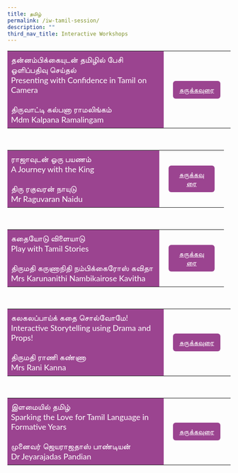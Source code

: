 ```yaml
---
title: தமிழ்
permalink: /iw-tamil-session/
description: ""
third_nav_title: Interactive Workshops
---
```

<style>
    .btn1{
    font-size: 16px;
    font-family:Lato,sans-serif;
    background-color: #9b4490;
    padding: 10px 13px;
    margin: -5px 13px;
    border-radius: 6px;
    width: 60%;
    text-align: center;
    display:block;
    }
     .btn1:hover {
background-color: lightgrey !important;
}
.content a {
margin-bottom:0rem;
text-decoration:none;
}
@media only screen and (max-width: 600px) {
    .btn1 {
      width:74%
    }
}
</style>

<table style="border-collapse: collapse;
  width: 100%;">
  <tbody><tr>
    <td style="border: none; width: 70%;
  text-align: left;padding: 8px;background-color:#9b4490;color:#fff;font-family:Lato,sans-serif;font-size: 18px;">தன்னம்பிக்கையுடன் தமிழில் பேசி ஒளிப்பதிவு செய்தல்<br>Presenting with Confidence in Tamil on Camera <br>
<br>திருவாட்டி கல்பனா ராமலிங்கம்<br>
Mdm Kalpana Ramalingam<br>
</td>
    <td style="border: none;
  text-align: left;padding: 8px;width: 30%;font-family:Lato,sans-serif;">
 <a href="/iw-tl-mdm-kalpana-ramalingam/" class="btn1" style="color:#fff;">சுருக்கவுரை</a>
</td>
    </tr>
</tbody></table>
<br>
<table style="border-collapse: collapse;
  width: 100%;">
  <tbody><tr>
    <td style="border: none; width: 70%;
  text-align: left;padding: 8px;background-color:#9b4490;color:#fff;font-family:Lato,sans-serif;font-size: 18px;">ராஜாவுடன் ஒரு பயணம் <br>A Journey with the King<br><br>திரு ரகுவரன் நாயுடு<br>
Mr Raguvaran Naidu<br>
</td>
    <td style="border: none;
  text-align: left;padding: 8px;width: 30%;font-family:Lato,sans-serif;">
 <a href="/iw-tl-mr-raguvaran-naidu/" class="btn1" style="color:#fff;">சுருக்கவுரை</a>
</td>
    </tr>
</tbody></table>
<br>
<table style="border-collapse: collapse;
  width: 100%;">
  <tbody>
		<tr>
    <td style="border: none; width: 70%;
  text-align: left;padding: 8px;background-color:#9b4490;color:#fff;font-family:Lato,sans-serif;font-size: 18px;">கதையோடு விளையாடு<br>Play with Tamil Stories <br><br>திருமதி கருணாநிதி நம்பிக்கைரோஸ் கவிதா<br>
Mrs Karunanithi Nambikairose Kavitha<br>
</td>
    <td style="border: none;
  text-align: left;padding: 8px;width: 30%;font-family:Lato,sans-serif;">
 <a href="/iw-tl-mrs-karunanithi-nambikairose-kavitha/" class="btn1" style="color:#fff;">சுருக்கவுரை</a>
</td>
    </tr>
</tbody>
</table>
<br>
<table style="border-collapse: collapse;
  width: 100%;">
  <tbody>
		<tr>
    <td style="border: none; width: 70%;
  text-align: left;padding: 8px;background-color:#9b4490;color:#fff;font-family:Lato,sans-serif;font-size: 18px;">கலகலப்பாய்க் கதை சொல்வோமே!<br>Interactive Storytelling using Drama and Props!<br><br>திருமதி ராணி கண்ணா<br>
Mrs Rani Kanna<br>
</td>
   <td style="border: none;
  text-align: left;padding: 8px;width: 30%;font-family:Lato,sans-serif;">
 <a href="/iw-tl-mrs-rani-kanna/" class="btn1" style="color:#fff;">சுருக்கவுரை</a>
</td>
    </tr>
</tbody>
</table>
<br>
<table style="border-collapse: collapse;
  width: 100%;">
  <tbody>
		<tr>
    <td style="border: none; width: 70%;
  text-align: left;padding: 8px;background-color:#9b4490;color:#fff;font-family:Lato,sans-serif;font-size: 18px;">இளமையில் தமிழ்<br>Sparking the Love for Tamil Language in Formative Years <br><br>முனைவர் ‌ஜெயராஜதாஸ் பாண்டியன்<br>
Dr Jeyarajadas Pandian<br>
</td>
    <td style="border: none;
  text-align: left;padding: 8px;width: 30%;font-family:Lato,sans-serif;">
 <a href="/sc-tl-dr-jeyarajadas-pandian/" class="btn1" style="color:#fff;">சுருக்கவுரை</a>
</td>
		</tr>
	</tbody>
</table>